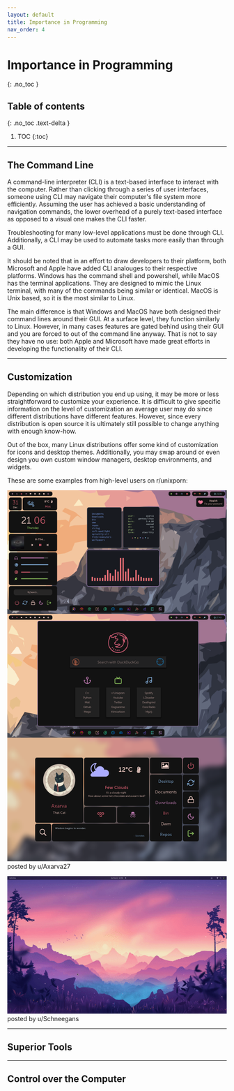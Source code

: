```yaml
---
layout: default
title: Importance in Programming
nav_order: 4
---
```


# Importance in Programming
{: .no_toc }

## Table of contents
{: .no_toc .text-delta }

1. TOC
{:toc}

---

## The Command Line

A command-line interpreter (CLI) is a text-based interface to interact with the computer. Rather than clicking through a series of user interfaces, someone using CLI may navigate their computer's file system more efficiently. Assuming the user has achieved a basic understanding of navigation commands, the lower overhead of a purely text-based interface as opposed to a visual one makes the CLI faster. 

Troubleshooting for many low-level applications must be done through CLI. Additionally, a CLI may be used to automate tasks more easily than through a GUI. 


It should be noted that in an effort to draw developers to their platform, both Microsoft and Apple have added CLI analouges to their respective platforms. Windows has the command shell and powershell, while MacOS has the terminal applications. They are designed to mimic the Linux terminal, with many of the commands being similar or identical. MacOS is Unix based, so it is the most similar to Linux. 

The main difference is that Windows and MacOS have both designed their command lines around their GUI. At a surface level, they function similarly to Linux. However, in many cases features are gated behind using their GUI and you are forced to out of the command line anyway. That is not to say they have no use: both Apple and Microsoft have made great efforts in developing the functionality of their CLI. 

---

## Customization

Depending on which distribution you end up using, it may be more or less straightforward to customize your experience. It is difficult to give specific information on the level of customization an average user may do since different distributions have different features. However, since every distribution is open source it is ultimately still possible to change anything with enough know-how.

Out of the box, many Linux distributions offer some kind of customization for icons and desktop themes. Additionally, you may swap around or even design you own custom window managers, desktop environments, and widgets. 

These are some examples from high-level users on r/unixporn:

![](../assets/Axarva27.png)
posted by u/Axarva27


![](../assets/Schneegans.gif)
posted by u/Schneegans

---

## Superior Tools


---

## Control over the Computer
